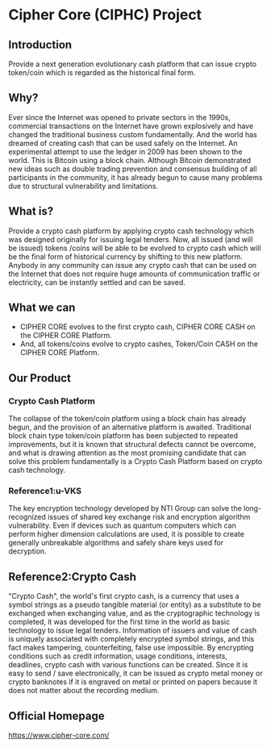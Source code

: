# Cipher Core (CIPHC) Project

## Introduction
Provide a next generation evolutionary cash platform that can issue crypto token/coin which is regarded as the historical final form.

## Why?
Ever since the Internet was opened to private sectors in the 1990s, commercial transactions on the Internet have grown explosively and have changed the traditional business custom fundamentally. And the world has dreamed of creating cash that can be used safely on the Internet.
An experimental attempt to use the ledger in 2009 has been shown to the world. This is Bitcoin using a block chain. Although Bitcoin demonstrated new ideas such as double trading prevention and consensus building of all participants in the community, it has already begun to cause many problems due to structural vulnerability and limitations.

## What is?
Provide a crypto cash platform by applying crypto cash technology which was designed originally for issuing legal tenders. Now, all issued (and will be issued) tokens /coins will be able to be evolved to crypto cash which will be the final form of historical currency by shifting to this new platform. Anybody in any community can issue any crypto cash that can be used on the Internet that does not require huge amounts of communication traffic or electricity, can be instantly settled and can be saved.

## What we can
* CIPHER CORE evolves to the first crypto cash, CIPHER CORE CASH on the CIPHER CORE Platform.
* And, all tokens/coins evolve to crypto cashes, Token/Coin CASH on the CIPHER CORE Platform.

## Our Product
### Crypto Cash Platform
The collapse of the token/coin platform using a block chain has already begun, and the provision of an alternative platform is awaited. Traditional block chain type token/coin platform has been subjected to repeated improvements, but it is known that structural defects cannot be overcome, and what is drawing attention as the most promising candidate that can solve this problem fundamentally is a Crypto Cash Platform based on crypto cash technology.

### Reference1:u-VKS
The key encryption technology developed by NTI Group can solve the long-recognized issues of shared key exchange risk and encryption algorithm vulnerability. Even if devices such as quantum computers which can perform higher dimension calculations are used, it is possible to create generally unbreakable algorithms and safely share keys used for decryption.

## Reference2:Crypto Cash
"Crypto Cash", the world's first crypto cash, is a currency that uses a symbol strings as a pseudo tangible material (or entity) as a substitute to be exchanged when exchanging value, and as the cryptographic technology is completed, it was developed for the first time in the world as basic technology to issue legal tenders. Information of issuers and value of cash is uniquely associated with completely encrypted symbol strings, and this fact makes tampering, counterfeiting, false use impossible. By encrypting conditions such as credit information, usage conditions, interests, deadlines, crypto cash with various functions can be created. Since it is easy to send / save electronically, it can be issued as crypto metal money or crypto banknotes if it is engraved on metal or printed on papers because it does not matter about the recording medium.

## Official Homepage
https://www.cipher-core.com/
